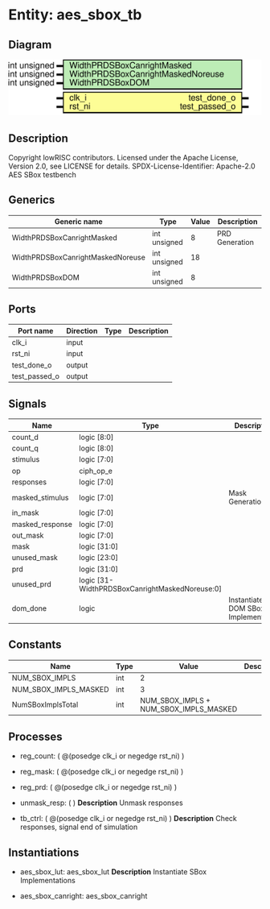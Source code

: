 # Entity: aes_sbox_tb

## Diagram

![Diagram](aes_sbox_tb.svg "Diagram")
## Description

Copyright lowRISC contributors.
 Licensed under the Apache License, Version 2.0, see LICENSE for details.
 SPDX-License-Identifier: Apache-2.0
 AES SBox testbench
 
## Generics

| Generic name                      | Type         | Value | Description     |
| --------------------------------- | ------------ | ----- | --------------- |
| WidthPRDSBoxCanrightMasked        | int unsigned | 8     | PRD Generation  |
| WidthPRDSBoxCanrightMaskedNoreuse | int unsigned | 18    |                 |
| WidthPRDSBoxDOM                   | int unsigned | 8     |                 |
## Ports

| Port name     | Direction | Type | Description |
| ------------- | --------- | ---- | ----------- |
| clk_i         | input     |      |             |
| rst_ni        | input     |      |             |
| test_done_o   | output    |      |             |
| test_passed_o | output    |      |             |
## Signals

| Name            | Type                                           | Description                          |
| --------------- | ---------------------------------------------- | ------------------------------------ |
| count_d         | logic [8:0]                                    |                                      |
| count_q         | logic [8:0]                                    |                                      |
| stimulus        | logic [7:0]                                    |                                      |
| op              | ciph_op_e                                      |                                      |
| responses       | logic [7:0]                                    |                                      |
| masked_stimulus | logic  [7:0]                                   | Mask Generation                      |
| in_mask         | logic  [7:0]                                   |                                      |
| masked_response | logic  [7:0]                                   |                                      |
| out_mask        | logic  [7:0]                                   |                                      |
| mask            | logic [31:0]                                   |                                      |
| unused_mask     | logic [23:0]                                   |                                      |
| prd             | logic                                   [31:0] |                                      |
| unused_prd      | logic [31-WidthPRDSBoxCanrightMaskedNoreuse:0] |                                      |
| dom_done        | logic                                          | Instantiate DOM SBox Implementation  |
## Constants

| Name                  | Type | Value                                  | Description |
| --------------------- | ---- | -------------------------------------- | ----------- |
| NUM_SBOX_IMPLS        | int  | 2                                      |             |
| NUM_SBOX_IMPLS_MASKED | int  | 3                                      |             |
| NumSBoxImplsTotal     | int  | NUM_SBOX_IMPLS + NUM_SBOX_IMPLS_MASKED |             |
## Processes
- reg_count: ( @(posedge clk_i or negedge rst_ni) )
- reg_mask: ( @(posedge clk_i or negedge rst_ni) )
- reg_prd: ( @(posedge clk_i or negedge rst_ni) )
- unmask_resp: (  )
**Description**
Unmask responses

- tb_ctrl: ( @(posedge clk_i or negedge rst_ni) )
**Description**
Check responses, signal end of simulation

## Instantiations

- aes_sbox_lut: aes_sbox_lut
**Description**
Instantiate SBox Implementations

- aes_sbox_canright: aes_sbox_canright
